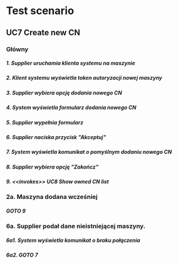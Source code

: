 # Test scenario

## UC7 Create new CN

### Główny

##### 1. __Supplier__ uruchamia klienta systemu na maszynie
##### 2. Klient systemu wyświetla token autoryzacji nowej maszyny
##### 3. __Supplier__ wybiera opcję dodania nowego CN
##### 4. System wyświetla formularz dodania nowego CN
##### 5. __Supplier__ wypełnia formularz 
##### 6. __Supplier__ naciska przycisk "Akceptuj"
##### 7. System wyświetla komunikat o pomyślnym dodaniu nowego CN
##### 8. __Supplier__ wybiera opcję "Zakończ"
##### 9. _\<\<invokes\>\>_ UC8 Show owned CN list

### 2a. Maszyna dodana wcześniej

##### GOTO 9

### 6a. __Supplier__ podał dane nieistniejącej maszyny.

##### 6a1. System wyświetla komunikat o braku połączenia
##### 6a2. ___GOTO 7___